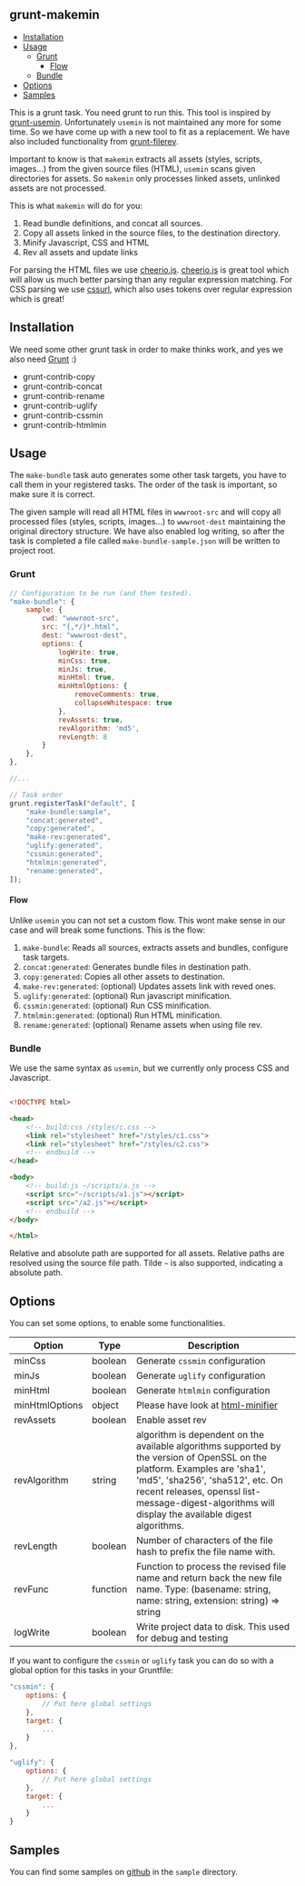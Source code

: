 grunt-makemin
--

<!-- TOC -->

- [Installation](#installation)
- [Usage](#usage)
    - [Grunt](#grunt)
        - [Flow](#flow)
    - [Bundle](#bundle)
- [Options](#options)
- [Samples](#samples)

<!-- /TOC -->

This is a grunt task. You need grunt to run this. This tool is inspired by [grunt-usemin](https://github.com/yeoman/grunt-usemin). Unfortunately ```usemin``` is not maintained any more for some time. So we have come up with a new tool to fit as a replacement. We have also included functionality from [grunt-filerev](https://github.com/yeoman/grunt-filerev). 

Important to know is that ```makemin``` extracts all assets (styles, scripts, images...) from the given source files (HTML), ```usemin``` scans given directories for assets. So ```makemin``` only processes linked assets, unlinked assets are not processed.

This is what ```makemin``` will do for you:

1. Read bundle definitions, and concat all sources.
2. Copy all assets linked in the source files, to the destination directory.
3. Minify Javascript, CSS and HTML
4. Rev all assets and update links

For parsing the HTML files we use [cheerio.js](https://cheerio.js.org/). [cheerio.js](https://cheerio.js.org/) is great tool which will allow us much better parsing than any regular expression matching. For CSS parsing we use [cssurl](https://github.com/nzakas/cssurl), which also uses tokens over regular expression which is great!

## Installation

We need some other grunt task in order to make thinks work, and yes we also need [Grunt](https://gruntjs.com) :)

- grunt-contrib-copy
- grunt-contrib-concat
- grunt-contrib-rename
- grunt-contrib-uglify
- grunt-contrib-cssmin
- grunt-contrib-htmlmin

## Usage

The ```make-bundle``` task auto generates some other task targets, you have to call them in your registered tasks. The order of the task is important, so make sure it is correct.

The given sample will read all HTML files in ```wwwroot-src``` and will copy all processed files (styles, scripts, images...) to ```wwwroot-dest``` maintaining the original directory structure. We have also enabled log writing, so after the task is completed a file called ```make-bundle-sample.json``` will be written to project root.

### Grunt

```javascript
// Configuration to be run (and then tested).
"make-bundle": {
    sample: {
        cwd: "wwwroot-src",
        src: "{,*/}*.html",
        dest: "wwwroot-dest",
        options: {
            logWrite: true,
            minCss: true,
            minJs: true,
            minHtml: true,
            minHtmlOptions: {
                removeComments: true,
                collapseWhitespace: true
            },
            revAssets: true,
            revAlgorithm: 'md5',
            revLength: 8
        }
    },
},

//...

// Task order
grunt.registerTask("default", [
    "make-bundle:sample",
    "concat:generated",
    "copy:generated",
    "make-rev:generated",
    "uglify:generated",
    "cssmin:generated",
    "htmlmin:generated",
    "rename:generated",
]);
```

#### Flow

Unlike ```usemin``` you can not set a custom flow. This wont make sense in our case and will break some functions. This is the flow:

1. ```make-bundle```: Reads all sources, extracts assets and bundles, configure task targets.
2. ```concat:generated```: Generates bundle files in destination path.
3. ```copy:generated```: Copies all other assets to destination.
4. ```make-rev:generated```: (optional) Updates assets link with reved ones.
5. ```uglify:generated```: (optional) Run javascript minification.
6. ```cssmin:generated```: (optional) Run CSS minification.
7. ```htmlmin:generated```: (optional) Run HTML minification.
8. ```rename:generated```: (optional) Rename assets when using file rev.

### Bundle

We use the same syntax as ```usemin```, but we currently only process CSS and Javascript. 

```html 

<!DOCTYPE html>

<head>
    <!-- build:css /styles/c.css -->
    <link rel="stylesheet" href="/styles/c1.css">
    <link rel="stylesheet" href="/styles/c2.css">
    <!-- endbuild -->
</head>

<body>
    <!-- build:js ~/scripts/a.js -->
    <script src="~/scripts/a1.js"></script>
    <script src="/a2.js"></script>
    <!-- endbuild -->
</body>

</html>

```

Relative and absolute path are supported for all assets. Relative paths are resolved using the source file path. Tilde ```~``` is also supported, indicating a absolute path.


## Options

You can set some options, to enable some functionalities.

| Option | Type | Description |
|-|-|-|
|minCss| boolean | Generate ```cssmin``` configuration |
|minJs| boolean | Generate ```uglify``` configuration |
|minHtml| boolean | Generate ```htmlmin``` configuration |
|minHtmlOptions| object | Please have look at [html-minifier](https://github.com/kangax/html-minifier#options-quick-reference) |
|revAssets| boolean | Enable asset rev |
|revAlgorithm| string | algorithm is dependent on the available algorithms supported by the version of OpenSSL on the platform. Examples are 'sha1', 'md5', 'sha256', 'sha512', etc. On recent releases, openssl list-message-digest-algorithms will display the available digest algorithms. |
|revLength| boolean | Number of characters of the file hash to prefix the file name with. |
|revFunc| function | Function to process the revised file name and return back the new file name. Type: (basename: string, name: string, extension: string) => string |
|logWrite| boolean | Write project data to disk. This used for debug and testing |

If you want to configure the ```cssmin``` or ```uglify``` task you can do so with a global option for this tasks in your Gruntfile:

```js
"cssmin": {
    options: {
        // Put here global settings
    },
    target: {
        ...
    }
},

"uglify": {
    options: {
        // Put here global settings
    },
    target: {
        ...
    }
}
```

## Samples

You can find some samples on [github](https://github.com/Silver-Connection/grunt-makemin) in the ```sample``` directory.
